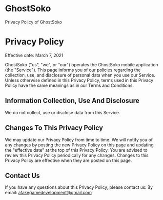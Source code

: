 # GhostSoko
Privacy Policy of GhostSoko

# Privacy Policy
Effective date: March 7, 2021

GhostSoko ("us", "we", or "our") operates the GhostSoko mobile application (the "Service").
This page informs you of our policies regarding the collection, use, and disclosure of personal data when you use our Service.
Unless otherwise defined in this Privacy Policy, terms used in this Privacy Policy have the same meanings as in our Terms and Conditions.

## Information Collection, Use And Disclosure
We do not collect, use or disclose data from this Service.

## Changes To This Privacy Policy
We may update our Privacy Policy from time to time. We will notify you of any changes by posting the new Privacy Policy on this page and updating the "effective date" at the top of this Privacy Policy.
You are advised to review this Privacy Policy periodically for any changes. Changes to this Privacy Policy are effective when they are posted on this page.

## Contact Us
If you have any questions about this Privacy Policy, please contact us:
By email: afakegamedevelopment@gmail.com
